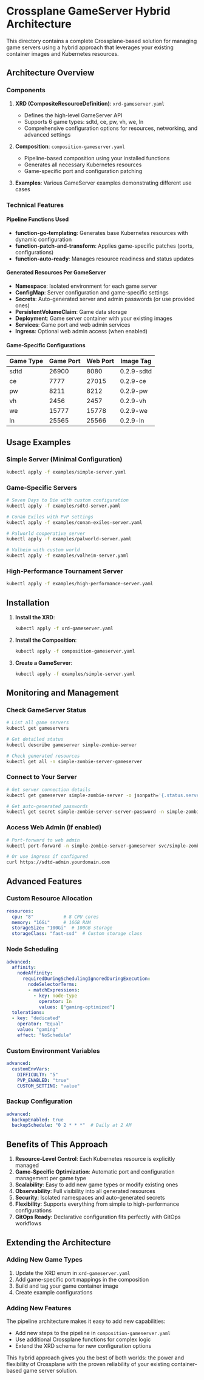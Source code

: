 # Crossplane GameServer Hybrid Architecture

This directory contains a complete Crossplane-based solution for managing game servers using a hybrid approach that leverages your existing container images and Kubernetes resources.

## Architecture Overview

### Components

1. **XRD (CompositeResourceDefinition)**: `xrd-gameserver.yaml`
   - Defines the high-level GameServer API
   - Supports 6 game types: sdtd, ce, pw, vh, we, ln
   - Comprehensive configuration options for resources, networking, and advanced settings

2. **Composition**: `composition-gameserver.yaml` 
   - Pipeline-based composition using your installed functions
   - Generates all necessary Kubernetes resources
   - Game-specific port and configuration patching

3. **Examples**: Various GameServer examples demonstrating different use cases

### Technical Features

#### Pipeline Functions Used
- **function-go-templating**: Generates base Kubernetes resources with dynamic configuration
- **function-patch-and-transform**: Applies game-specific patches (ports, configurations)
- **function-auto-ready**: Manages resource readiness and status updates

#### Generated Resources Per GameServer
- **Namespace**: Isolated environment for each game server
- **ConfigMap**: Server configuration and game-specific settings
- **Secrets**: Auto-generated server and admin passwords (or use provided ones)
- **PersistentVolumeClaim**: Game data storage
- **Deployment**: Game server container with your existing images
- **Services**: Game port and web admin services
- **Ingress**: Optional web admin access (when enabled)

#### Game-Specific Configurations
| Game Type | Game Port | Web Port | Image Tag |
|-----------|-----------|----------|-----------|
| sdtd      | 26900     | 8080     | 0.2.9-sdtd |
| ce        | 7777      | 27015    | 0.2.9-ce   |
| pw        | 8211      | 8212     | 0.2.9-pw   |
| vh        | 2456      | 2457     | 0.2.9-vh   |
| we        | 15777     | 15778    | 0.2.9-we   |
| ln        | 25565     | 25566    | 0.2.9-ln   |

## Usage Examples

### Simple Server (Minimal Configuration)
```bash
kubectl apply -f examples/simple-server.yaml
```

### Game-Specific Servers
```bash
# Seven Days to Die with custom configuration
kubectl apply -f examples/sdtd-server.yaml

# Conan Exiles with PvP settings
kubectl apply -f examples/conan-exiles-server.yaml

# Palworld cooperative server
kubectl apply -f examples/palworld-server.yaml

# Valheim with custom world
kubectl apply -f examples/valheim-server.yaml
```

### High-Performance Tournament Server
```bash
kubectl apply -f examples/high-performance-server.yaml
```

## Installation

1. **Install the XRD**:
   ```bash
   kubectl apply -f xrd-gameserver.yaml
   ```

2. **Install the Composition**:
   ```bash
   kubectl apply -f composition-gameserver.yaml
   ```

3. **Create a GameServer**:
   ```bash
   kubectl apply -f examples/simple-server.yaml
   ```

## Monitoring and Management

### Check GameServer Status
```bash
# List all game servers
kubectl get gameservers

# Get detailed status
kubectl describe gameserver simple-zombie-server

# Check generated resources
kubectl get all -n simple-zombie-server-gameserver
```

### Connect to Your Server
```bash
# Get server connection details
kubectl get gameserver simple-zombie-server -o jsonpath='{.status.serverEndpoint}'

# Get auto-generated passwords
kubectl get secret simple-zombie-server-server-password -n simple-zombie-server-gameserver -o jsonpath='{.data.ServerPassword}' | base64 -d
```

### Access Web Admin (if enabled)
```bash
# Port-forward to web admin
kubectl port-forward -n simple-zombie-server-gameserver svc/simple-zombie-server-web-service 8080:8080

# Or use ingress if configured
curl https://sdtd-admin.yourdomain.com
```

## Advanced Features

### Custom Resource Allocation
```yaml
resources:
  cpu: "8"           # 8 CPU cores
  memory: "16Gi"     # 16GB RAM
  storageSize: "100Gi"  # 100GB storage
  storageClass: "fast-ssd"  # Custom storage class
```

### Node Scheduling
```yaml
advanced:
  affinity:
    nodeAffinity:
      requiredDuringSchedulingIgnoredDuringExecution:
        nodeSelectorTerms:
        - matchExpressions:
          - key: node-type
            operator: In
            values: ["gaming-optimized"]
  tolerations:
  - key: "dedicated"
    operator: "Equal"
    value: "gaming"
    effect: "NoSchedule"
```

### Custom Environment Variables
```yaml
advanced:
  customEnvVars:
    DIFFICULTY: "5"
    PVP_ENABLED: "true"
    CUSTOM_SETTING: "value"
```

### Backup Configuration
```yaml
advanced:
  backupEnabled: true
  backupSchedule: "0 2 * * *"  # Daily at 2 AM
```

## Benefits of This Approach

1. **Resource-Level Control**: Each Kubernetes resource is explicitly managed
2. **Game-Specific Optimization**: Automatic port and configuration management per game type
3. **Scalability**: Easy to add new game types or modify existing ones
4. **Observability**: Full visibility into all generated resources
5. **Security**: Isolated namespaces and auto-generated secrets
6. **Flexibility**: Supports everything from simple to high-performance configurations
7. **GitOps Ready**: Declarative configuration fits perfectly with GitOps workflows

## Extending the Architecture

### Adding New Game Types
1. Update the XRD enum in `xrd-gameserver.yaml`
2. Add game-specific port mappings in the composition
3. Build and tag your game container image
4. Create example configurations

### Adding New Features
The pipeline architecture makes it easy to add new capabilities:
- Add new steps to the pipeline in `composition-gameserver.yaml`
- Use additional Crossplane functions for complex logic
- Extend the XRD schema for new configuration options

This hybrid approach gives you the best of both worlds: the power and flexibility of Crossplane with the proven reliability of your existing container-based game server solution.
